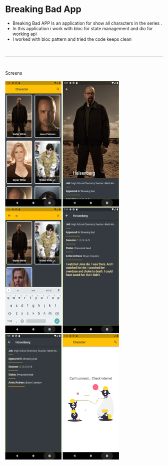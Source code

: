 # Breaking Bad App

- Breaking Bad APP Is an application for show all characters in the series .
- In this application i work with bloc for state management and dio for working api
- I worked with bloc pattern and tried the code keeps clean 


<br><hr><br>

Screens<br><br>
<img src="Images/1.png" alt="image 2" width="180" height="400">
<img src="Images/2.png" alt="image 2" width="180" height="400">
<img src="Images/3.png" alt="image 2" width="180" height="400">
<img src="Images/4.png" alt="image 2" width="180" height="400">
<img src="Images/5.png" alt="image 2" width="180" height="400">
<img src="Images/6.png" alt="image 2" width="180" height="400">


